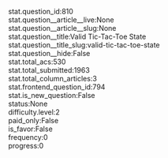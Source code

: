stat.question_id:810  
stat.question__article__live:None  
stat.question__article__slug:None  
stat.question__title:Valid Tic-Tac-Toe State  
stat.question__title_slug:valid-tic-tac-toe-state  
stat.question__hide:False  
stat.total_acs:530  
stat.total_submitted:1963  
stat.total_column_articles:3  
stat.frontend_question_id:794  
stat.is_new_question:False  
status:None  
difficulty.level:2  
paid_only:False  
is_favor:False  
frequency:0  
progress:0  
